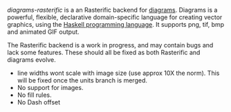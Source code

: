 _diagrams-rasterific_ is a an Rasterific backend for [diagrams]. Diagrams is a powerful,
flexible, declarative domain-specific language for creating vector graphics,
using the [Haskell programming language][haskell]. It supports png, tif, bmp and
animated GIF output.

The Rasterific backend is a work in progress, and may contain bugs and lack
some features. These should all be fixed as both Rasterific and diagrams
evolve.

- line widths wont scale with image size (use approx 10X the norm). This will
  be fixed once the units branch is merged.
- No support for images.
- No fill rules.
- No Dash offset

[diagrams]: http://projects.haskell.org/diagrams/
[haskell]: http://www.haskell.org/haskellwiki/Haskell

